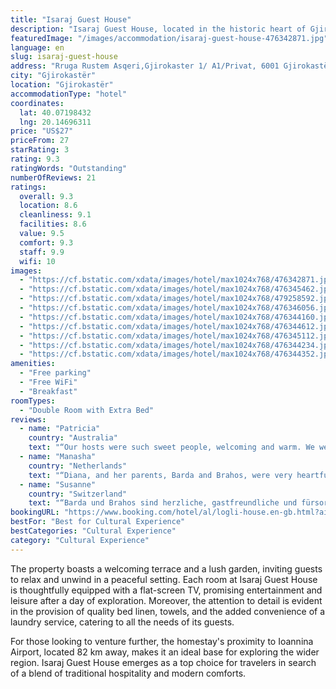```yaml
---
title: "Isaraj Guest House"
description: "Isaraj Guest House, located in the historic heart of Gjirokastër and a mere stone's throw from the serene Zaravina Lake, presents a charming retreat for travelers seeking both comfort and convenience."
featuredImage: "/images/accommodation/isaraj-guest-house-476342871.jpg"
language: en
slug: isaraj-guest-house
address: "Rruga Rustem Asqeri,Gjirokaster 1/ A1/Privat, 6001 Gjirokastër, Albania"
city: "Gjirokastër"
location: "Gjirokastër"
accommodationType: "hotel"
coordinates:
  lat: 40.07198432
  lng: 20.14696311
price: "US$27"
priceFrom: 27
starRating: 3
rating: 9.3
ratingWords: "Outstanding"
numberOfReviews: 21
ratings:
  overall: 9.3
  location: 8.6
  cleanliness: 9.1
  facilities: 8.6
  value: 9.5
  comfort: 9.3
  staff: 9.9
  wifi: 10
images:
  - "https://cf.bstatic.com/xdata/images/hotel/max1024x768/476342871.jpg?k=d3351a9735c62163bf51250c9e5522c01732b1691fa8f7a3382786063a4e83b3&o=&hp=1"
  - "https://cf.bstatic.com/xdata/images/hotel/max1024x768/476345462.jpg?k=4fc8786bd4edf0472e31f9da5a1488419bab197e2f828ab8d7e3a555a2ccb16a&o=&hp=1"
  - "https://cf.bstatic.com/xdata/images/hotel/max1024x768/479258592.jpg?k=637af51f460b9d2386ba6ce4529721ba52ab44d4e1b03f5f7da394b2d3e36a54&o=&hp=1"
  - "https://cf.bstatic.com/xdata/images/hotel/max1024x768/476346056.jpg?k=824cd72037309670e76de4feeed27d4b69262e58f3d03e63eec35dc6fd88ca76&o=&hp=1"
  - "https://cf.bstatic.com/xdata/images/hotel/max1024x768/476344160.jpg?k=7d9cc81c6a4111b6084f27f344dc64fecaba2b5275da981afa00043f480b4e55&o=&hp=1"
  - "https://cf.bstatic.com/xdata/images/hotel/max1024x768/476344612.jpg?k=6fd6f516c093a61b344d1862d41c2753f6564785cacc89b1aa46e178b8eb48ea&o=&hp=1"
  - "https://cf.bstatic.com/xdata/images/hotel/max1024x768/476345112.jpg?k=91a99681e2d4a0436d0356299d9215c3bc2cbf7c67917574852248c5176efd68&o=&hp=1"
  - "https://cf.bstatic.com/xdata/images/hotel/max1024x768/476344234.jpg?k=cc9eceb836c405ee724ecc27be5d4c51dcca4f96d4d2e6365abe9c82c46768aa&o=&hp=1"
  - "https://cf.bstatic.com/xdata/images/hotel/max1024x768/476344352.jpg?k=d3f9cf8d00ca459a5799e42c93ef5358560b4832c4c7880e906bef627c02a84f&o=&hp=1"
amenities:
  - "Free parking"
  - "Free WiFi"
  - "Breakfast"
roomTypes:
  - "Double Room with Extra Bed"
reviews:
  - name: "Patricia"
    country: "Australia"
    text: "“Our hosts were such sweet people, welcoming and warm. We were given coffee on arrival and grapes from their vines. Our room was large and clean. Both husbands spent many hours ‘talking’ to each other over goggle translate. A great experience.”"
  - name: "Manasha"
    country: "Netherlands"
    text: "“Diana, and her parents, Barda and Brahos, were very heartful and hospitable people. We spent six days in their home, located in a quiet neighbourhood just outside the centre of Gjirokastra, with a stunning view over the mountains of the Drino...”"
  - name: "Susanne"
    country: "Switzerland"
    text: "“Barda und Brahos sind herzliche, gastfreundliche und fürsorgliche Menschen, die diese Unterkunft genau deshalb zu etwas ganz Besonderem machen! Herzlichen Dank, für die schönen Tage bei Euch, in eurem Haus und den guten Gesprächen mit Übersetzer...”"
bookingURL: "https://www.booking.com/hotel/al/logli-house.en-gb.html?aid=8035640"
bestFor: "Best for Cultural Experience"
bestCategories: "Cultural Experience"
category: "Cultural Experience"
---
```


The property boasts a welcoming terrace and a lush garden, inviting guests to relax and unwind in a peaceful setting. Each room at Isaraj Guest House is thoughtfully equipped with a flat-screen TV, promising entertainment and leisure after a day of exploration. Moreover, the attention to detail is evident in the provision of quality bed linen, towels, and the added convenience of a laundry service, catering to all the needs of its guests.

For those looking to venture further, the homestay's proximity to Ioannina Airport, located 82 km away, makes it an ideal base for exploring the wider region. Isaraj Guest House emerges as a top choice for travelers in search of a blend of traditional hospitality and modern comforts.